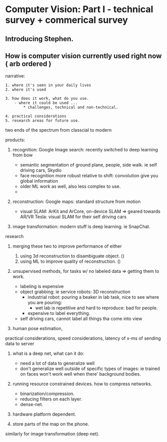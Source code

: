 # Computer Vision: Part I - technical survey + commerical survey


## Introducing Stephen.


## How is computer vision currently used right now ( arb ordered ) 

narrative:

	1. where it's seen in your daily lives
	2. where it's used

	3. how does it work, what do you use.
		- where it could be used ...
			* challenges, technical and non-technical.

	4. practical considerations
	5. research areas for future use.


two ends of the spectrum from classcial to modern

products:

1. recognition: Google Image search: recently switched to deep learning from bow 
	* semantic segmentation of ground plane, people, side walk. ie self driving cars, Skydio
	* face recognition more robust relative to shift: convolution give you global information
	* older ML work as well, also less complex to use. 
	* 


2. reconstruction: Google maps: standard structure from motion

	* visual SLAM: ArKit and ArCore, on-device SLAM => geared towards AR/VR
	   Tesla: visual SLAM for their self driving cars

3. image transformation: modern stuff is deep learning. ie SnapChat.    

research

1. merging these two to improve performance of either

	1. using 3d reconstruction to disambiguate object. () 
	2. using ML to improve quality of reconstruction.  ()

2. unsupervised methods, for tasks w/ no labeled data => getting them to work.
	* labeling is expensive
	- object grabbing: ie service robots: 3D reconstruction
		* industrial robot: pouring a beaker in lab task, nice to see where you are pouring:
			- wet lab is repetitive and hard to reproduce: bad for people.
		* expensive to label everything. 
	- self driving cars, cannot label all things tha come into view


3. human pose estimation, 

practical considerations, speed considerations, latency of x-ms of sending data to server

1. what is a deep net, what can it do:
	* need a lot of data to generalize well
	* don't generalize well outside of specific types of images: ie trained on faces won't work well when there' background bodies.

2. running resource constrained devices. how to compress networks.
	- binarization/compression.
	- reducing filters on each layer.
	- dense-net.

3. hardware platform dependent. 

4. store parts of the map on the phone.

similarly for image transformation (deep net).








